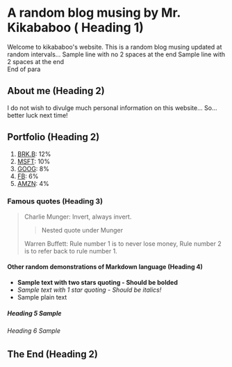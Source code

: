 # A random blog musing by Mr. Kikababoo ( Heading 1)
Welcome to kikababoo's website. This is a random blog musing updated at random intervals...
Sample line with no 2 spaces at the end
Sample line with 2 spaces at the end  
End of para

## About me (Heading 2)
I do not wish to divulge much personal information on this website... So... better luck next time!

## Portfolio (Heading 2)
1. [BRK.B][]: 12%  
2. [MSFT][]: 10%
3. [GOOG][]: 8%
4. [FB][]: 6%
5. [AMZN][]: 4%

[BRK.B]: https://www.google.com/search?q=BRK.B+share+price&oq=BRK.B+share+price&aqs=chrome..69i57.1437j0j1&sourceid=chrome&ie=UTF-8
[MSFT]: https://www.google.com/search?q=MSFT+share+price&oq=MSFT+share+price&aqs=chrome..69i57.1214j0j1&sourceid=chrome&ie=UTF-8
[GOOG]: https://www.google.com/search?q=GOOG+share+price&oq=GOOG+share+price&aqs=chrome..69i57j69i64.1023j0j1&sourceid=chrome&ie=UTF-8
[FB]: https://www.google.com/search?q=FB+share+price&oq=FB+share+price&aqs=chrome..69i57.2124j0j1&sourceid=chrome&ie=UTF-8
[AMZN]: https://www.google.com/search?q=AMZN+share+price&oq=AMZN+share+price&aqs=chrome..69i57.1253j0j1&sourceid=chrome&ie=UTF-8

### Famous quotes (Heading 3)
> Charlie Munger: Invert, always invert.  
>
>> Nested quote under Munger
> 
> Warren Buffett: Rule number 1 is to never lose money, Rule number 2 is to refer back to rule number 1.

#### Other random demonstrations of Markdown language (Heading 4)
- **Sample text with two stars quoting - Should be bolded**  
- *Sample text with 1 star quoting - Should be italics!*  
- Sample plain text

##### Heading 5 Sample

###### Heading 6 Sample

## The End (Heading 2)
